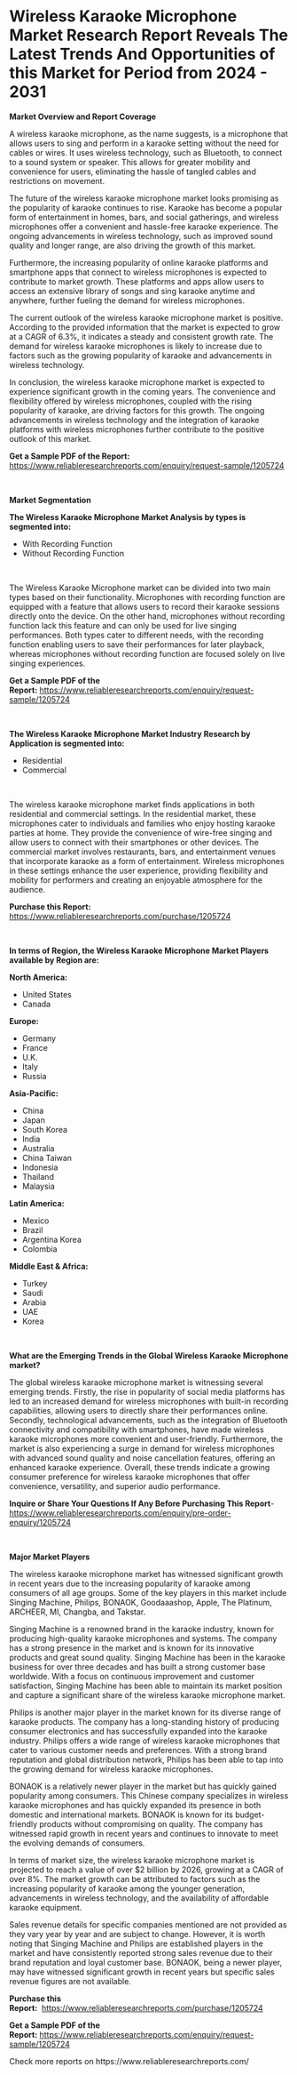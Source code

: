 <p><h1>Wireless Karaoke Microphone Market Research Report Reveals The Latest Trends And Opportunities of this Market for Period from 2024 - 2031</h1></p><p><strong>Market Overview and Report Coverage</strong></p>
<p><p>A wireless karaoke microphone, as the name suggests, is a microphone that allows users to sing and perform in a karaoke setting without the need for cables or wires. It uses wireless technology, such as Bluetooth, to connect to a sound system or speaker. This allows for greater mobility and convenience for users, eliminating the hassle of tangled cables and restrictions on movement.</p><p>The future of the wireless karaoke microphone market looks promising as the popularity of karaoke continues to rise. Karaoke has become a popular form of entertainment in homes, bars, and social gatherings, and wireless microphones offer a convenient and hassle-free karaoke experience. The ongoing advancements in wireless technology, such as improved sound quality and longer range, are also driving the growth of this market.</p><p>Furthermore, the increasing popularity of online karaoke platforms and smartphone apps that connect to wireless microphones is expected to contribute to market growth. These platforms and apps allow users to access an extensive library of songs and sing karaoke anytime and anywhere, further fueling the demand for wireless microphones.</p><p>The current outlook of the wireless karaoke microphone market is positive. According to the provided information that the market is expected to grow at a CAGR of 6.3%, it indicates a steady and consistent growth rate. The demand for wireless karaoke microphones is likely to increase due to factors such as the growing popularity of karaoke and advancements in wireless technology.</p><p>In conclusion, the wireless karaoke microphone market is expected to experience significant growth in the coming years. The convenience and flexibility offered by wireless microphones, coupled with the rising popularity of karaoke, are driving factors for this growth. The ongoing advancements in wireless technology and the integration of karaoke platforms with wireless microphones further contribute to the positive outlook of this market.</p></p>
<p><strong>Get a Sample PDF of the Report:</strong> <a href="https://www.reliableresearchreports.com/enquiry/request-sample/1205724">https://www.reliableresearchreports.com/enquiry/request-sample/1205724</a></p>
<p>&nbsp;</p>
<p><strong>Market Segmentation</strong></p>
<p><strong>The Wireless Karaoke Microphone Market Analysis by types is segmented into:</strong></p>
<p><ul><li>With Recording Function</li><li>Without Recording Function</li></ul></p>
<p>&nbsp;</p>
<p><p>The Wireless Karaoke Microphone market can be divided into two main types based on their functionality. Microphones with recording function are equipped with a feature that allows users to record their karaoke sessions directly onto the device. On the other hand, microphones without recording function lack this feature and can only be used for live singing performances. Both types cater to different needs, with the recording function enabling users to save their performances for later playback, whereas microphones without recording function are focused solely on live singing experiences.</p></p>
<p><strong>Get a Sample PDF of the Report:</strong>&nbsp;<a href="https://www.reliableresearchreports.com/enquiry/request-sample/1205724">https://www.reliableresearchreports.com/enquiry/request-sample/1205724</a></p>
<p>&nbsp;</p>
<p><strong>The Wireless Karaoke Microphone Market Industry Research by Application is segmented into:</strong></p>
<p><ul><li>Residential</li><li>Commercial</li></ul></p>
<p>&nbsp;</p>
<p><p>The wireless karaoke microphone market finds applications in both residential and commercial settings. In the residential market, these microphones cater to individuals and families who enjoy hosting karaoke parties at home. They provide the convenience of wire-free singing and allow users to connect with their smartphones or other devices. The commercial market involves restaurants, bars, and entertainment venues that incorporate karaoke as a form of entertainment. Wireless microphones in these settings enhance the user experience, providing flexibility and mobility for performers and creating an enjoyable atmosphere for the audience.</p></p>
<p><strong>Purchase this Report:</strong>&nbsp; <a href="https://www.reliableresearchreports.com/purchase/1205724">https://www.reliableresearchreports.com/purchase/1205724</a></p>
<p>&nbsp;</p>
<p><strong>In terms of Region, the Wireless Karaoke Microphone Market Players available by Region are:</strong></p>
<p>
    <p> <strong> North America: </strong>
        <ul>
            <li>United States</li>
            <li>Canada</li>
        </ul>
        </p> 
    <p> <strong> Europe: </strong>
        <ul>
            <li>Germany</li>
            <li>France</li>
            <li>U.K.</li>
            <li>Italy</li>
            <li>Russia</li>
        </ul>
        </p> 
    <p> <strong> Asia-Pacific: </strong>
        <ul>
            <li>China</li>
            <li>Japan</li>
            <li>South Korea</li>
            <li>India</li>
            <li>Australia</li>
            <li>China Taiwan</li>
            <li>Indonesia</li>
            <li>Thailand</li>
            <li>Malaysia</li>
        </ul>
        </p> 
    <p> <strong> Latin America: </strong>
        <ul>
            <li>Mexico</li>
            <li>Brazil</li>
            <li>Argentina Korea</li>
            <li>Colombia</li>
        </ul>
        </p> 
    <p> <strong> Middle East & Africa: </strong>
        <ul>
            <li>Turkey</li>
            <li>Saudi</li>
            <li>Arabia</li>
            <li>UAE</li>
            <li>Korea</li>
        </ul>
    </p>
    </p>
<p>&nbsp;</p>
<p><strong>What are the Emerging Trends in the Global Wireless Karaoke Microphone market?</strong></p>
<p><p>The global wireless karaoke microphone market is witnessing several emerging trends. Firstly, the rise in popularity of social media platforms has led to an increased demand for wireless microphones with built-in recording capabilities, allowing users to directly share their performances online. Secondly, technological advancements, such as the integration of Bluetooth connectivity and compatibility with smartphones, have made wireless karaoke microphones more convenient and user-friendly. Furthermore, the market is also experiencing a surge in demand for wireless microphones with advanced sound quality and noise cancellation features, offering an enhanced karaoke experience. Overall, these trends indicate a growing consumer preference for wireless karaoke microphones that offer convenience, versatility, and superior audio performance.</p></p>
<p><strong>Inquire or Share Your Questions If Any Before Purchasing This Report</strong>- <a href="https://www.reliableresearchreports.com/enquiry/pre-order-enquiry/1205724">https://www.reliableresearchreports.com/enquiry/pre-order-enquiry/1205724</a></p>
<p>&nbsp;</p>
<p><strong>Major Market Players</strong></p>
<p><p>The wireless karaoke microphone market has witnessed significant growth in recent years due to the increasing popularity of karaoke among consumers of all age groups. Some of the key players in this market include Singing Machine, Philips, BONAOK, Goodaaashop, Apple, The Platinum, ARCHEER, MI, Changba, and Takstar.</p><p>Singing Machine is a renowned brand in the karaoke industry, known for producing high-quality karaoke microphones and systems. The company has a strong presence in the market and is known for its innovative products and great sound quality. Singing Machine has been in the karaoke business for over three decades and has built a strong customer base worldwide. With a focus on continuous improvement and customer satisfaction, Singing Machine has been able to maintain its market position and capture a significant share of the wireless karaoke microphone market.</p><p>Philips is another major player in the market known for its diverse range of karaoke products. The company has a long-standing history of producing consumer electronics and has successfully expanded into the karaoke industry. Philips offers a wide range of wireless karaoke microphones that cater to various customer needs and preferences. With a strong brand reputation and global distribution network, Philips has been able to tap into the growing demand for wireless karaoke microphones.</p><p>BONAOK is a relatively newer player in the market but has quickly gained popularity among consumers. This Chinese company specializes in wireless karaoke microphones and has quickly expanded its presence in both domestic and international markets. BONAOK is known for its budget-friendly products without compromising on quality. The company has witnessed rapid growth in recent years and continues to innovate to meet the evolving demands of consumers.</p><p>In terms of market size, the wireless karaoke microphone market is projected to reach a value of over $2 billion by 2026, growing at a CAGR of over 8%. The market growth can be attributed to factors such as the increasing popularity of karaoke among the younger generation, advancements in wireless technology, and the availability of affordable karaoke equipment.</p><p>Sales revenue details for specific companies mentioned are not provided as they vary year by year and are subject to change. However, it is worth noting that Singing Machine and Philips are established players in the market and have consistently reported strong sales revenue due to their brand reputation and loyal customer base. BONAOK, being a newer player, may have witnessed significant growth in recent years but specific sales revenue figures are not available.</p></p>
<p><strong>Purchase this Report:</strong>&nbsp;&nbsp;<a href="https://www.reliableresearchreports.com/purchase/1205724">https://www.reliableresearchreports.com/purchase/1205724</a></p>
<p></p>
<p><strong>Get a Sample PDF of the Report:</strong>&nbsp;<a href="https://www.reliableresearchreports.com/enquiry/request-sample/1205724">https://www.reliableresearchreports.com/enquiry/request-sample/1205724</a></p>
<p>Check more reports on https://www.reliableresearchreports.com/</p>